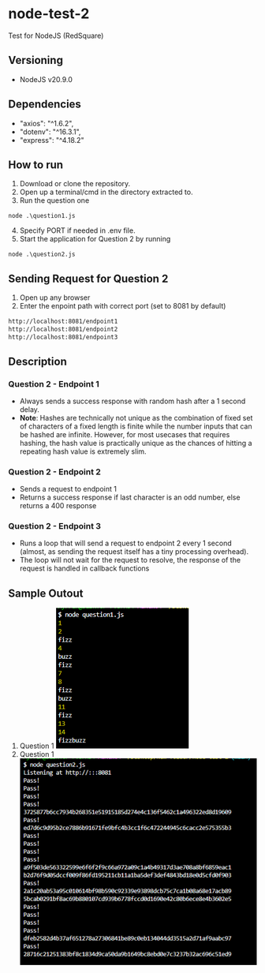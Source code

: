 # node-test-2
Test for NodeJS (RedSquare)


## Versioning
- NodeJS v20.9.0


## Dependencies
- "axios": "^1.6.2",
- "dotenv": "^16.3.1",
- "express": "^4.18.2"


## How to run
1. Download or clone the repository.
2. Open up a terminal/cmd in the directory extracted to.
3. Run the question one
```
node .\question1.js
```
4. Specify PORT if needed in .env file.
5. Start the application for Question 2 by running 
```
node .\question2.js
```


## Sending Request for Question 2
1. Open up any browser
2. Enter the enpoint path with correct port (set to 8081 by default)
```
http://localhost:8081/endpoint1
http://localhost:8081/endpoint2
http://localhost:8081/endpoint3
```


## Description
### Question 2 - Endpoint 1
- Always sends a success response with random hash after a 1 second delay. 
- **Note**: Hashes are technically not unique as the combination of fixed set of characters of a fixed length is finite while the number inputs that can be hashed are infinite. However, for most usecases that requires hashing, the hash value is practically unique as the chances of hitting a repeating hash value is extremely slim.

### Question 2 - Endpoint 2
- Sends a request to endpoint 1
- Returns a success response if last character is an odd number, else returns a 400 response

### Question 2 - Endpoint 3
- Runs a loop that will send a request to endpoint 2 every 1 second (almost, as sending the request itself has a tiny processing overhead).
- The loop will not wait for the request to resolve, the response of the request is handled in callback functions


## Sample Outout
1. Question 1
![Question 1](question1.png)
2. Question 1
![Question 2](question2.png)
